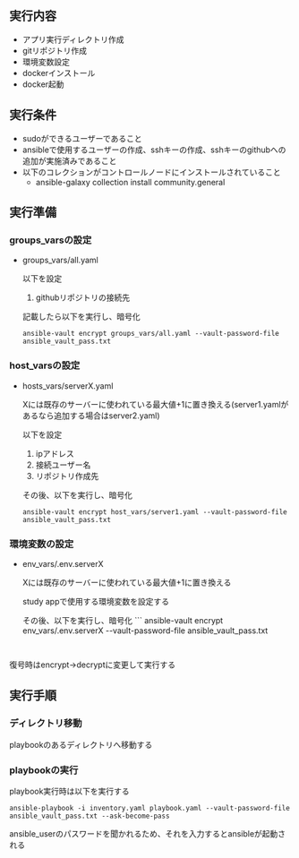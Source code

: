 ## 実行内容
- アプリ実行ディレクトリ作成
- gitリポジトリ作成
- 環境変数設定
- dockerインストール
- docker起動

## 実行条件
- sudoができるユーザーであること
- ansibleで使用するユーザーの作成、sshキーの作成、sshキーのgithubへの追加が実施済みであること
- 以下のコレクションがコントロールノードにインストールされていること
  - ansible-galaxy collection install community.general

## 実行準備
### groups_varsの設定
- groups_vars/all.yaml
  
  以下を設定
  1. githubリポジトリの接続先
   
    記載したら以下を実行し、暗号化

    ```
    ansible-vault encrypt groups_vars/all.yaml --vault-password-file ansible_vault_pass.txt
    ```


### host_varsの設定
- hosts_vars/serverX.yaml
  
  Xには既存のサーバーに使われている最大値+1に置き換える(server1.yamlがあるなら追加する場合はserver2.yaml)
  
  以下を設定
  1. ipアドレス
  2. 接続ユーザー名
  3. リポジトリ作成先

    その後、以下を実行し、暗号化

    ```
    ansible-vault encrypt host_vars/server1.yaml --vault-password-file ansible_vault_pass.txt
    ```

### 環境変数の設定
- env_vars/.env.serverX
  
  Xには既存のサーバーに使われている最大値+1に置き換える

  study appで使用する環境変数を設定する

  その後、以下を実行し、暗号化
      ```
    ansible-vault encrypt env_vars/.env.serverX --vault-password-file ansible_vault_pass.txt
    ```


復号時はencrypt→decryptに変更して実行する

## 実行手順
### ディレクトリ移動
playbookのあるディレクトリへ移動する

### playbookの実行
playbook実行時は以下を実行する
```
ansible-playbook -i inventory.yaml playbook.yaml --vault-password-file ansible_vault_pass.txt --ask-become-pass
```
ansible_userのパスワードを聞かれるため、それを入力するとansibleが起動される